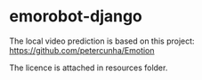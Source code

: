 # emorobot-django

The local video prediction is based on this project:
https://github.com/petercunha/Emotion

The licence is attached in resources folder.